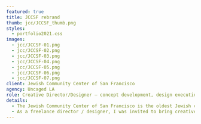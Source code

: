 ```yaml
---
featured: true
title: JCCSF rebrand
thumb: jcc/JCCSF_thumb.png
styles:
  - portfolio2021.css
images:
  - jcc/JCCSF-01.png
  - jcc/JCCSF-02.png
  - jcc/JCCSF-03.png
  - jcc/JCCSF-04.png
  - jcc/JCCSF-05.png
  - jcc/JCCSF-06.png
  - jcc/JCCSF-07.png
client: Jewish Community Center of San Francisco
agency: Uncaged LA
role: Creative Director/Designer – concept development, design executions, final production
details: 
  - The Jewish Community Center of San Francisco is the oldest Jewish center on the West Coast providing educational, social, cultural and fitness programs to the community. Along with the updated mission and vision, the JCCSF wanted to refresh their presence to the community with more approachable but vibrant look to invite a bigger audience.
  - As a freelance director / designer, I was invited to bring creative ideas and executions for this project from the beginning. In response to the organization’s new mission statement of “bringing people together to explore, connect and flourish”, and the new positioning statement of “cultivating connections for a more vibrant community”, I came up with the creative direction of overlaying colors of basic shapes to illustrate the “togetherness". This idea later was approved as an overarching theme by the stakeholders. After a few rounds of creatives, I became the sole owner of the project to develop and finalize the logo and the brand design. Star of David was removed from the old logo and the new mark stayed simple to be universal and for easy applications. With the final approvals of all visuals and statements, I developed a very extensive brand guidelines with detailed directions for elements. Based on the new brand developed and recorded in the guidelines, I also updated their UI, interior/exterior graphics, digital/print materials, and event collateral. 
---
```

